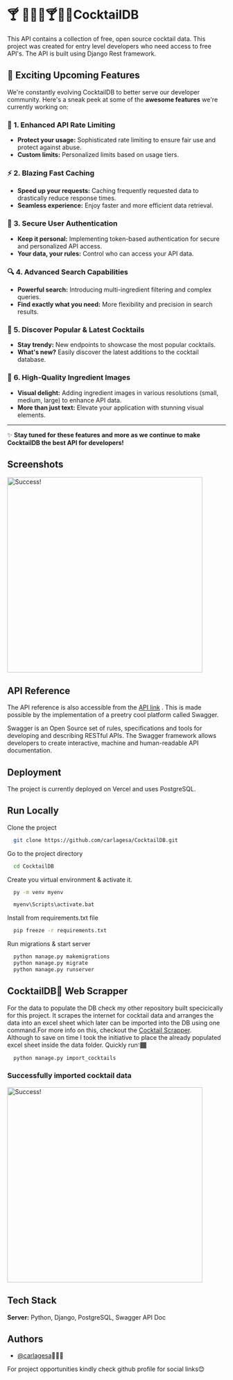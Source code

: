 
# 🍸 🍹🥂🍷🍸🍾🍹CocktailDB

This API contains a collection of free, open source cocktail data. This project was created for entry level developers who need access to free API's. The API is built using Django Rest framework.

## 🚀 **Exciting Upcoming Features**

We're constantly evolving CocktailDB to better serve our developer community. Here's a sneak peek at some of the **awesome features** we're currently working on:

### 🎯 **1. Enhanced API Rate Limiting**
   - **Protect your usage:** Sophisticated rate limiting to ensure fair use and protect against abuse.
   - **Custom limits:** Personalized limits based on usage tiers.

### ⚡ **2. Blazing Fast Caching**
   - **Speed up your requests:** Caching frequently requested data to drastically reduce response times.
   - **Seamless experience:** Enjoy faster and more efficient data retrieval.

### 🔐 **3. Secure User Authentication**
   - **Keep it personal:** Implementing token-based authentication for secure and personalized API access.
   - **Your data, your rules:** Control who can access your API data.

### 🔍 **4. Advanced Search Capabilities**
   - **Powerful search:** Introducing multi-ingredient filtering and complex queries.
   - **Find exactly what you need:** More flexibility and precision in search results.

### 🥂 **5. Discover Popular & Latest Cocktails**
   - **Stay trendy:** New endpoints to showcase the most popular cocktails.
   - **What's new?** Easily discover the latest additions to the cocktail database.

### 📸 **6. High-Quality Ingredient Images**
   - **Visual delight:** Adding ingredient images in various resolutions (small, medium, large) to enhance API data.
   - **More than just text:** Elevate your application with stunning visual elements.

---

✨ **Stay tuned for these features and more as we continue to make CocktailDB the best API for developers!**


## Screenshots
<img src="https://github.com/carlagesa/CocktailDB/blob/main/templates/assets/img/Swagger.png?raw=true" alt="Success!" width="450"/>

## API Reference
The API reference is also accessible from the [API link](https://cocktaildb-one.vercel.app/) . This is made possible by the implementation of a preetry cool platform called Swagger.

Swagger is an Open Source set of rules, specifications and tools for developing and describing RESTful APIs. The Swagger framework allows developers to create interactive, machine and human-readable API documentation.


## Deployment

The project is currently deployed on Vercel and uses PostgreSQL.


## Run Locally

Clone the project

```bash
  git clone https://github.com/carlagesa/CocktailDB.git
```

Go to the project directory

```bash
  cd CocktailDB
```

Create you virtual environment & activate it.

```bash
  py -m venv myenv
```
```bash
  myenv\Scripts\activate.bat
```


Install from requirements.txt file

```bash
  pip freeze -r requirements.txt
```
Run migrations & start server

```bash
  python manage.py makemigrations
  python manage.py migrate
  python manage.py runserver
```
## CocktailDB🍹 Web Scrapper
For the data to populate the DB check my other repository built specicically for this project. It scrapes the internet for cocktail data and arranges the data into
an excel sheet which later can be imported into the DB using one command.For more info on this, checkout the [Cocktail Scrapper](https://github.com/carlagesa/Cocktail-Scrapper.git).<br>
Although to save on time I took the initiative to place the already populated excel sheet inside the data folder. Quickly run👇🏾
```bash
  python manage.py import_cocktails
```

### Successfully imported cocktail data
<img src="https://github.com/carlagesa/CocktailDB/blob/main/templates/assets/img/import_data.png?raw=true" alt="Success!" width="450"/>

## Tech Stack

**Server:** Python, Django, PostgreSQL, Swagger API Doc


## Authors

- [@carlagesa](https://www.github.com/carlagesa)👨🏾‍💻

For project opportunities kindly check github profile for social links😊
